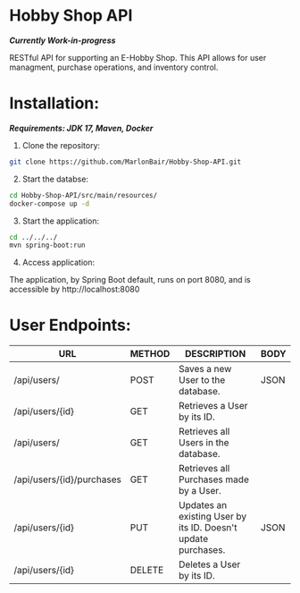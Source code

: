 # Hobby Shop API
***Currently Work-in-progress***  

 RESTful API for supporting an E-Hobby Shop. This API allows for user managment, purchase operations, and inventory control. 

# Installation:
 ***Requirements: JDK 17, Maven, Docker***  


 1. Clone the repository:
      
 ```sh 
git clone https://github.com/MarlonBair/Hobby-Shop-API.git
```

 2. Start the databse:
      
```sh
cd Hobby-Shop-API/src/main/resources/
docker-compose up -d 
```

3. Start the application:
  
```sh
cd ../../../
mvn spring-boot:run
```
4. Access application:
     
The application, by Spring Boot default, runs on port 8080, and is accessible by http://localhost:8080

# User Endpoints:

| URL | METHOD | DESCRIPTION | BODY |
| - | - | - | - |
| /api/users/ | POST | Saves a new User to the database. | JSON |
| /api/users/{id} | GET | Retrieves a User by its ID. | |
| /api/users/ | GET | Retrieves all Users in the database. | |
| /api/users/{id}/purchases | GET | Retrieves all Purchases made by a User. | |
| /api/users/{id} | PUT | Updates an existing User by its ID. Doesn't update purchases. | JSON |
| /api/users/{id} | DELETE | Deletes a User by its ID. | |
